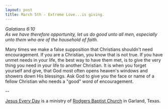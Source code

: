```yaml
---
layout: post
title: March 5th - Extreme Love...is giving.
---
```


_Galatians 6:10  
As we have therefore opportunity, let us do good unto all men,
especially unto them who are of the household of faith._

Many times we make a false supposition that Christians shouldn't
need encouragement. If you are a Christian, you know that is not
true. If you have unmet needs in your life, the best way to have them
met, is to give the very thing you need in your life to another
Christian. It is when you forget yourself and give, that God most
often opens heaven's windows and showers down His blessings. Ask God
to give you the face or name of a fellow Christian who needs a "good"
word of encouragement.

 --

<a href=http://jesuseveryday.net>Jesus Every Day</a> is a ministry of <a href=http://rodgersbaptist.net>Rodgers Baptist Church</a> in Garland, Texas.
